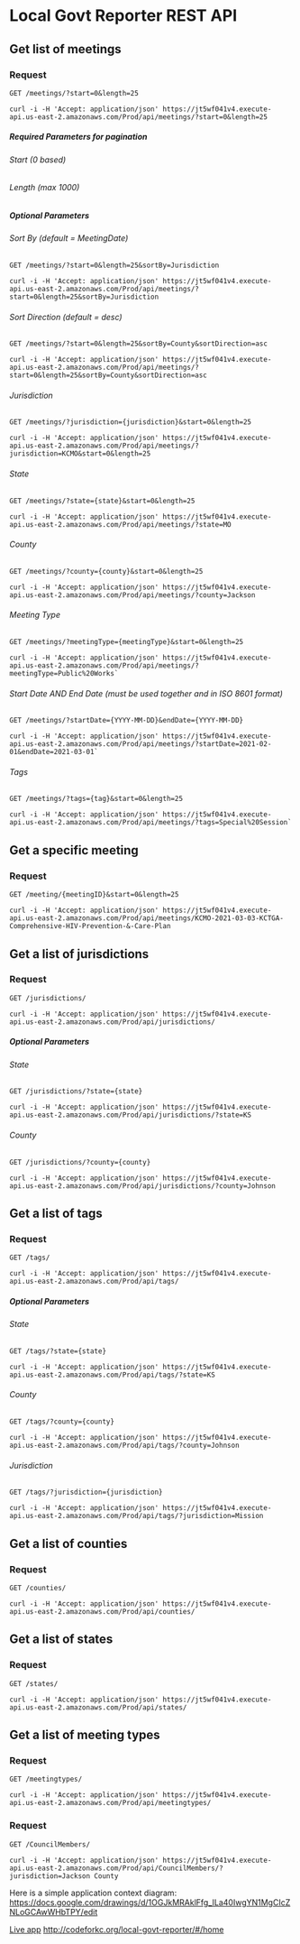 # Local Govt Reporter REST API

## Get list of meetings

### Request

`GET /meetings/?start=0&length=25`

    curl -i -H 'Accept: application/json' https://jt5wf041v4.execute-api.us-east-2.amazonaws.com/Prod/api/meetings/?start=0&length=25
 
##### Required Parameters for pagination

###### Start (0 based)
###### Length (max 1000)

##### Optional Parameters

###### Sort By (default = MeetingDate)
`GET /meetings/?start=0&length=25&sortBy=Jurisdiction`

    curl -i -H 'Accept: application/json' https://jt5wf041v4.execute-api.us-east-2.amazonaws.com/Prod/api/meetings/?start=0&length=25&sortBy=Jurisdiction

###### Sort Direction (default = desc)
`GET /meetings/?start=0&length=25&sortBy=County&sortDirection=asc`

    curl -i -H 'Accept: application/json' https://jt5wf041v4.execute-api.us-east-2.amazonaws.com/Prod/api/meetings/?start=0&length=25&sortBy=County&sortDirection=asc

###### Jurisdiction
`GET /meetings/?jurisdiction={jurisdiction}&start=0&length=25`

    curl -i -H 'Accept: application/json' https://jt5wf041v4.execute-api.us-east-2.amazonaws.com/Prod/api/meetings/?jurisdiction=KCMO&start=0&length=25
    
###### State
`GET /meetings/?state={state}&start=0&length=25`

    curl -i -H 'Accept: application/json' https://jt5wf041v4.execute-api.us-east-2.amazonaws.com/Prod/api/meetings/?state=MO
    
###### County
`GET /meetings/?county={county}&start=0&length=25`

    curl -i -H 'Accept: application/json' https://jt5wf041v4.execute-api.us-east-2.amazonaws.com/Prod/api/meetings/?county=Jackson
    
###### Meeting Type
`GET /meetings/?meetingType={meetingType}&start=0&length=25`

    curl -i -H 'Accept: application/json' https://jt5wf041v4.execute-api.us-east-2.amazonaws.com/Prod/api/meetings/?meetingType=Public%20Works`
    
###### Start Date AND End Date (must be used together and in ISO 8601 format)
`GET /meetings/?startDate={YYYY-MM-DD}&endDate={YYYY-MM-DD}`

    curl -i -H 'Accept: application/json' https://jt5wf041v4.execute-api.us-east-2.amazonaws.com/Prod/api/meetings/?startDate=2021-02-01&endDate=2021-03-01`
    
###### Tags
`GET /meetings/?tags={tag}&start=0&length=25`

    curl -i -H 'Accept: application/json' https://jt5wf041v4.execute-api.us-east-2.amazonaws.com/Prod/api/meetings/?tags=Special%20Session`

## Get a specific meeting

### Request

`GET /meeting/{meetingID}&start=0&length=25`

    curl -i -H 'Accept: application/json' https://jt5wf041v4.execute-api.us-east-2.amazonaws.com/Prod/api/meetings/KCMO-2021-03-03-KCTGA-Comprehensive-HIV-Prevention-&-Care-Plan

## Get a list of jurisdictions

### Request

`GET /jurisdictions/`

    curl -i -H 'Accept: application/json' https://jt5wf041v4.execute-api.us-east-2.amazonaws.com/Prod/api/jurisdictions/
    
##### Optional Parameters

###### State
`GET /jurisdictions/?state={state}`

    curl -i -H 'Accept: application/json' https://jt5wf041v4.execute-api.us-east-2.amazonaws.com/Prod/api/jurisdictions/?state=KS   

###### County
`GET /jurisdictions/?county={county}`

    curl -i -H 'Accept: application/json' https://jt5wf041v4.execute-api.us-east-2.amazonaws.com/Prod/api/jurisdictions/?county=Johnson     
    
## Get a list of tags

### Request

`GET /tags/`

    curl -i -H 'Accept: application/json' https://jt5wf041v4.execute-api.us-east-2.amazonaws.com/Prod/api/tags/
    
##### Optional Parameters

###### State
`GET /tags/?state={state}`

    curl -i -H 'Accept: application/json' https://jt5wf041v4.execute-api.us-east-2.amazonaws.com/Prod/api/tags/?state=KS   

###### County
`GET /tags/?county={county}`

    curl -i -H 'Accept: application/json' https://jt5wf041v4.execute-api.us-east-2.amazonaws.com/Prod/api/tags/?county=Johnson   
    
###### Jurisdiction
`GET /tags/?jurisdiction={jurisdiction}`

    curl -i -H 'Accept: application/json' https://jt5wf041v4.execute-api.us-east-2.amazonaws.com/Prod/api/tags/?jurisdiction=Mission  

## Get a list of counties

### Request

`GET /counties/`

    curl -i -H 'Accept: application/json' https://jt5wf041v4.execute-api.us-east-2.amazonaws.com/Prod/api/counties/
    
## Get a list of states

### Request

`GET /states/`

    curl -i -H 'Accept: application/json' https://jt5wf041v4.execute-api.us-east-2.amazonaws.com/Prod/api/states/

## Get a list of meeting types

### Request

`GET /meetingtypes/`

    curl -i -H 'Accept: application/json' https://jt5wf041v4.execute-api.us-east-2.amazonaws.com/Prod/api/meetingtypes/

### Request

`GET /CouncilMembers/`

    curl -i -H 'Accept: application/json' https://jt5wf041v4.execute-api.us-east-2.amazonaws.com/Prod/api/CouncilMembers/?jurisdiction=Jackson County

Here is a simple application context diagram:
https://docs.google.com/drawings/d/1OGJkMRAklFfg_ILa40IwgYN1MgCIcZNLoGCAwWHbTPY/edit

[Live app](http://codeforkc.org/local-govt-reporter/#/home)  http://codeforkc.org/local-govt-reporter/#/home 
